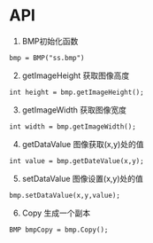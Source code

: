 # API

1. BMP初始化函数

```
bmp = BMP("ss.bmp")
```

2. getImageHeight 获取图像高度

```
int height = bmp.getImageHeight();
```

3. getImageWidth 获取图像宽度

```
int width = bmp.getImageWidth();
```

4. getDataValue 图像获取(x,y)处的值

```
int value = bmp.getDateValue(x,y);
```

5. setDataValue 图像设置(x,y)处的值

```
bmp.setDataValue(x,y,value);
```

6. Copy 生成一个副本

```
BMP bmpCopy = bmp.Copy();
```
